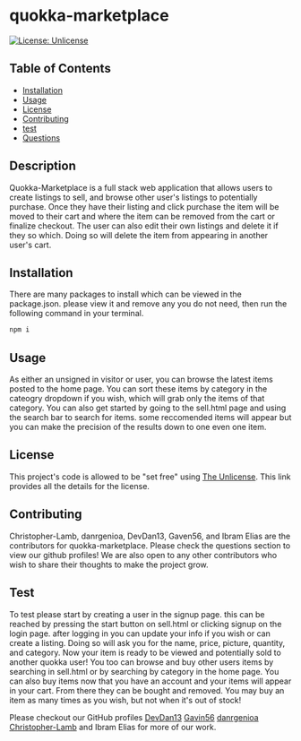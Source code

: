 # quokka-marketplace

[![License: Unlicense](https://img.shields.io/badge/license-Unlicense-blue.svg)](http://unlicense.org/)

## Table of Contents

* [Installation](#installation)
* [Usage](#usage)
* [License](#license)
* [Contributing](#contributing)
* [test](#test)
* [Questions](#Questions)

## Description

Quokka-Marketplace is a full stack web application that allows users to create listings to sell, and browse other user's listings to potentially purchase.  Once they have their listing and click purchase the item will be moved to their cart and where the item can be removed from the cart or finalize checkout.  The user can also edit their own listings and delete it if they so which.  Doing so will delete the item from appearing in another user's cart.

## Installation
There are many packages to install which can be viewed in the package.json.  please view it and remove any you do not need, then run the following command in your terminal.
```bash
npm i
```

## Usage 

As either an unsigned in visitor or user, you can browse the latest items posted to the home page. You can sort these items by category in the cateogry dropdown if you wish, which will grab only the items of that category.  You can also get started by going to the sell.html page and using the search bar to search for items.  some reccomended items will appear but you can make the precision of the results down to one even one item.  

## License

This project's code is allowed to be "set free" using [The Unlicense](https://unlicense.org/).  This link provides all the details for the license.

## Contributing

Christopher-Lamb, danrgenioa, DevDan13, Gaven56, and Ibram Elias are the contributors for quokka-marketplace.  Please check the questions section to view our github profiles!  We are also open to any other contributors who wish to share their thoughts to make the project grow.

## Test

To test please start by creating a user in the signup page. this can be reached by pressing the start button on sell.html or clicking signup on the login page. after logging in you can update your info if you wish or can create a listing.  Doing so will ask you for the name, price, picture, quantity, and category.  Now your item is ready to be viewed and potentially sold to another quokka user!  You too can browse and buy other users items by searching in sell.html or by searching by category in the home page.  You can also buy items now that you have an account and your items will appear in your cart.  From there they can be bought and removed.  You may buy an item as many times as you wish, but not when it's out of stock!

Please checkout our GitHub profiles [DevDan13](https://github.com/DevDan13) [Gavin56](https://github.com/Gavin56) [danrgenioa](https://github.com/dargenioa) [Christopher-Lamb](https://github.com/Christopher-Lamb) and Ibram Elias for more of our work.